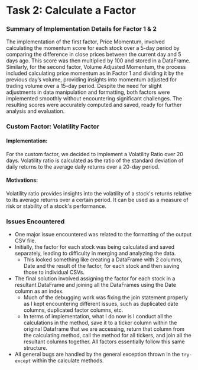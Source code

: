# Task 2: Calculate a Factor

### Summary of Implementation Details for Factor 1 & 2

The implementation of the first factor, Price Momentum, involved calculating the momentum score for each stock over a 5-day period by comparing the difference in close prices between the current day and 5 days ago. This score was then multiplied by 100 and stored in a DataFrame. Similarly, for the second factor, Volume Adjusted Momentum, the process included calculating price momentum as in Factor 1 and dividing it by the previous day’s volume, providing insights into momentum adjusted for trading volume over a 15-day period. Despite the need for slight adjustments in data manipulation and formatting, both factors were implemented smoothly without encountering significant challenges. The resulting scores were accurately computed and saved, ready for further analysis and evaluation.

### Custom Factor: Volatility Factor

#### Implementation:

For the custom factor, we decided to implement a Volatility Ratio over 20 days.
Volatility ratio is calculated as the ratio of the standard deviation of daily returns to the average daily returns over a 20-day period.

#### Motivations:

Volatility ratio provides insights into the volatility of a stock's returns relative to its average returns over a certain period.
It can be used as a measure of risk or stability of a stock's performance.

### Issues Encountered
- One major issue encountered was related to the formatting of the output CSV file.
- Initially, the factor for each stock was being calculated and saved separately, leading to difficulty in merging and analyzing the data.
  - This looked something like creating a DataFrame with 2 columns, Date and the result of the factor, for each stock and then saving those to individual CSVs.
- The final solution involved assigning the factor for each stock in a resultant DataFrame and joining all the DataFrames using the Date column as an index.
  - Much of the debugging work was fixing the join statement properly as I kept encountering different issues, such as duplicated date columns, duplicated factor columns, etc.
  - In terms of implementation, what I do now is I conduct all the calculations in the method, save it to a ticker column within the original Dataframe that we are accessing, return that column from the calculating method, call the method for all tickers, and join all the resultant columns together. All factors essentially follow this same structure.
- All general bugs are handled by the general exception thrown in the `try-except` within the calculate methods.